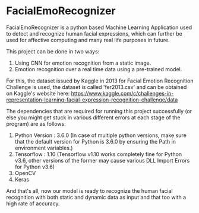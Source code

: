 # FacialEmoRecognizer
FacialEmoRecognizer is a python based Machine Learning Application used to detect and recognize human facial expressions, which can further be used for affective computing and many real life purposes in future.

This project can be done in two ways:
1. Using CNN for emotion recognition from a static image.
2. Emotion recognition over a real time data using a pre-trained model.

For this, the dataset issued by Kaggle in 2013 for Facial Emotion Recognition Challenge is used, the dataset is called 'fer2013.csv' and can be obtained on Kaggle's website here: https://www.kaggle.com/c/challenges-in-representation-learning-facial-expression-recognition-challenge/data

The dependencies that are required for running this project successfully (or else you might get stuck in various different errors at each stage of the program) are as follows:

1. Python Version : 3.6.0 (In case of multiple python versions, make sure that the default version for Python is 3.6.0 by ensuring the Path in environment variables.)
2. Tensorflow : 1.10 (Tensorflow v1.10 works completely fine for Python v3.6, other versions of the former may cause various DLL Import Errors for Python v3.6)
3. OpenCV
4. Keras

And that's all, now our model is ready to recognize the human facial recognition with both static and dynamic data as input and that too with a high rate of accuracy.
